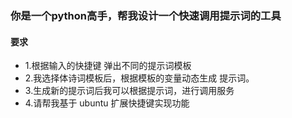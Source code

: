 ### 你是一个python高手，帮我设计一个快速调用提示词的工具
#### 要求
- 1.根据输入的快捷键 弹出不同的提示词模板
- 2.我选择体诗词模板后，根据模板的变量动态生成 提示词。
- 3.生成新的提示词后我可以根据提示词，进行调用服务
- 4.请帮我基于 ubuntu 扩展快捷键实现功能
